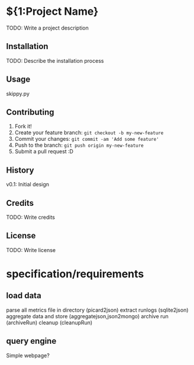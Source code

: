 # ${1:Project Name}

TODO: Write a project description

## Installation

TODO: Describe the installation process

## Usage
skippy.py <RUNDIRECTORY>

## Contributing

1. Fork it!
2. Create your feature branch: `git checkout -b my-new-feature`
3. Commit your changes: `git commit -am 'Add some feature'`
4. Push to the branch: `git push origin my-new-feature`
5. Submit a pull request :D

## History

v0.1: Initial design

## Credits

TODO: Write credits

## License

TODO: Write license


# specification/requirements
## load data
parse all metrics file in directory (picard2json)
extract runlogs (sqlite2json)
aggregate data and store (aggregatejson,json2mongo)
archive run (archiveRun)
cleanup (cleanupRun)
## query engine
Simple webpage?

